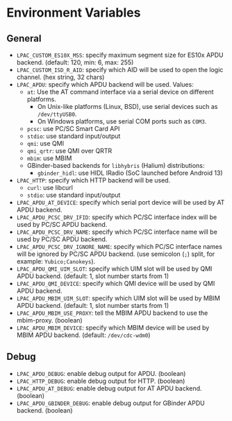# Environment Variables

## General

* `LPAC_CUSTOM_ES10X_MSS`: specify maximum segment size for ES10x APDU backend. (default: 120, min: 6, max: 255)
* `LPAC_CUSTOM_ISD_R_AID`: specify which AID will be used to open the logic channel. (hex string, 32 chars)
* `LPAC_APDU`: specify which APDU backend will be used. Values:
  - `at`: Use the AT command interface via a serial device on different platforms.
    - On Unix-like platforms (Linux, BSD), use serial devices such as `/dev/ttyUSB0`.
    - On Windows platforms, use serial COM ports such as `COM3`.
  - `pcsc`: use PC/SC Smart Card API
  - `stdio`: use standard input/output
  - `qmi`: use QMI
  - `qmi_qrtr`: use QMI over QRTR
  - `mbim`: use MBIM
  - GBinder-based backends for `libhybris` (Halium) distributions:
    - `gbinder_hidl`: use HIDL IRadio (SoC launched before Android 13)
* `LPAC_HTTP`: specify which HTTP backend will be used.
  - `curl`: use libcurl
  - `stdio`: use standard input/output
* `LPAC_APDU_AT_DEVICE`: specify which serial port device will be used by AT APDU backend.
* `LPAC_APDU_PCSC_DRV_IFID`: specify which PC/SC interface index will be used by PC/SC APDU backend.
* `LPAC_APDU_PCSC_DRV_NAME`: specify which PC/SC interface name will be used by PC/SC APDU backend.
* `LPAC_APDU_PCSC_DRV_IGNORE_NAME`: specify which PC/SC interface names will be ignored by PC/SC APDU backend. (use semicolon (`;`) split, for example: `Yubico;Canokeys`).
* `LPAC_APDU_QMI_UIM_SLOT`: specify which UIM slot will be used by QMI APDU backend. (default: 1, slot number starts from 1)
* `LPAC_APDU_QMI_DEVICE`: specify which QMI device will be used by QMI APDU backend.
* `LPAC_APDU_MBIM_UIM_SLOT`: specify which UIM slot will be used by MBIM APDU backend. (default: 1, slot number starts from 1)
* `LPAC_APDU_MBIM_USE_PROXY`: tell the MBIM APDU backend to use the mbim-proxy. (boolean)
* `LPAC_APDU_MBIM_DEVICE`: specify which MBIM device will be used by MBIM APDU backend. (default: `/dev/cdc-wdm0`)

## Debug

* `LPAC_APDU_DEBUG`: enable debug output for APDU. (boolean)
* `LPAC_HTTP_DEBUG`: enable debug output for HTTP. (boolean)
* `LPAC_APDU_AT_DEBUG`: enable debug output for AT APDU backend. (boolean)
* `LPAC_APDU_GBINDER_DEBUG`: enable debug output for GBinder APDU backend. (boolean)
